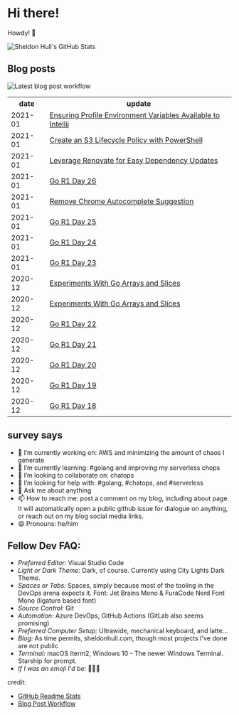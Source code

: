 # Hi there! 

Howdy! 👋 

![Sheldon Hull's GitHub Stats](https://github-readme-stats.vercel.app/api?username=sheldonhull&theme=tokyonight&count_private=true&show_icons=true)

## Blog posts

![Latest blog post workflow](https://github.com/sheldonhull/sheldonhull/workflows/Latest%20blog%20post%20workflow/badge.svg)
<table style="width:100%">
  <tr>
    <th>date</th>
    <th>update</th>
  </tr>
<!-- BLOG-POST-LIST:START -->
<tr><td>2021-01</td><td><a href="https://www.sheldonhull.com/microblog/ensuring-profile-environment-variables-available-to-intellij/">Ensuring Profile Environment Variables Available to Intellij</a></td></tr>
<tr><td>2021-01</td><td><a href="https://www.sheldonhull.com/blog/create-an-s3-lifecycle-policy-with-powershell/">Create an S3 Lifecycle Policy with PowerShell</a></td></tr>
<tr><td>2021-01</td><td><a href="https://www.sheldonhull.com/microblog/leverage-renovate-for-easy-dependency-updates/">Leverage Renovate for Easy Dependency Updates</a></td></tr>
<tr><td>2021-01</td><td><a href="https://www.sheldonhull.com/microblog/go-r1-day-26/">Go R1 Day 26</a></td></tr>
<tr><td>2021-01</td><td><a href="https://www.sheldonhull.com/microblog/remove-chrome-autocomplete-suggestion/">Remove Chrome Autocomplete Suggestion</a></td></tr>
<tr><td>2021-01</td><td><a href="https://www.sheldonhull.com/microblog/go-r1-day-25/">Go R1 Day 25</a></td></tr>
<tr><td>2021-01</td><td><a href="https://www.sheldonhull.com/microblog/go-r1-day-24/">Go R1 Day 24</a></td></tr>
<tr><td>2021-01</td><td><a href="https://www.sheldonhull.com/microblog/go-r1-day-23/">Go R1 Day 23</a></td></tr>
<tr><td>2020-12</td><td><a href="https://www.sheldonhull.com/blog/experiments-with-go-arrays-and-slices/">Experiments With Go Arrays and Slices</a></td></tr>
<tr><td>2020-12</td><td><a href="https://dev.to/sheldonhull/experiments-with-go-arrays-and-slices-5b5n">Experiments With Go Arrays and Slices</a></td></tr>
<tr><td>2020-12</td><td><a href="https://www.sheldonhull.com/microblog/go-r1-day-22/">Go R1 Day 22</a></td></tr>
<tr><td>2020-12</td><td><a href="https://www.sheldonhull.com/microblog/go-r1-day-21/">Go R1 Day 21</a></td></tr>
<tr><td>2020-12</td><td><a href="https://www.sheldonhull.com/microblog/go-r1-day-20/">Go R1 Day 20</a></td></tr>
<tr><td>2020-12</td><td><a href="https://www.sheldonhull.com/microblog/go-r1-day-19/">Go R1 Day 19</a></td></tr>
<tr><td>2020-12</td><td><a href="https://www.sheldonhull.com/microblog/go-r1-day-18/">Go R1 Day 18</a></td></tr>

<!-- BLOG-POST-LIST:END -->
</table>

## survey says 

- 🔭  I’m currently working on: AWS and minimizing the amount of chaos I generate
- 🌱  I’m currently learning: #golang and improving my serverless chops
- 👯  I’m looking to collaborate on: chatops
- 🤔  I’m looking for help with: #golang, #chatops, and #serverless
- 💬  Ask me about anything
- 📫  How to reach me: post a comment on my blog, including about page. It will automatically open a public github issue for dialogue on anything, or reach out on my blog social media links.
- 😄  Pronouns: he/him


## Fellow Dev FAQ:

- _Preferred Editor:_ Visual Studio Code
- _Light or Dark Theme:_ Dark, of course. Currently using City Lights Dark Theme.
- _Spaces or Tabs:_ Spaces, simply because most of the tooling in the DevOps arena expects it. Font: Jet Brains Mono & FuraCode Nerd Font Mono (ligature based font)
- _Source Control:_ Git
- _Automation:_ Azure DevOps, GitHub Actions (GitLab also seems promising)
- _Preferred Computer Setup:_ Ultrawide, mechanical keyboard, and latte...
- _Blog:_ As time permits, sheldonhull.com, though most projects I've done are not public 
- _Terminal:_ macOS Iterm2, Windows 10 - The newer Windows Terminal. Starship for prompt.
- _If I was an emoji I'd be:_ 🌮🌮🌮


credit:
* [GitHub Readme Stats](https://github.com/anuraghazra/github-readme-stats)
* [Blog Post Workflow](https://github.com/gautamkrishnar/blog-post-workflow)
